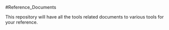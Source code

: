 #Reference_Documents

This repository will have all the tools related documents to various tools for your reference.
